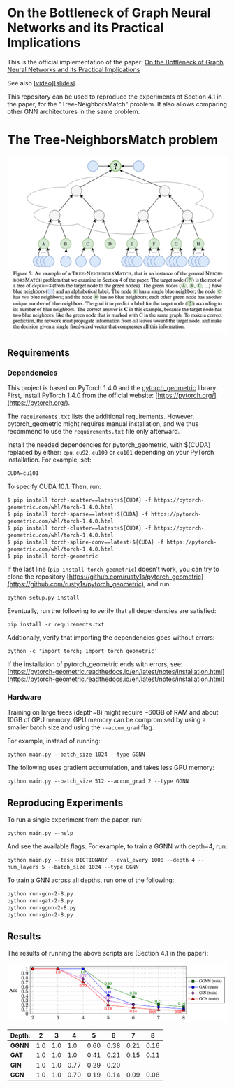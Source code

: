 # On the Bottleneck of Graph Neural Networks and its Practical Implications

This is the official implementation of the paper: [On the Bottleneck of Graph Neural Networks and its Practical Implications](https://arxiv.org/pdf/2006.05205) 

See also [[video]](https://youtu.be/vrLsEwzZTCQ)[[slides]](https://urialon.cswp.cs.technion.ac.il/wp-content/uploads/sites/83/2020/07/bottleneck_slides.pdf). 

This repository can be used to reproduce the experiments of 
Section 4.1 in the paper, for the "Tree-NeighborsMatch" problem. 
It also allows comparing other GNN architectures in the same problem.


# The Tree-NeighborsMatch problem
![alt text](images/fig5.png "Figure 5 from the paper")

## Requirements

### Dependencies
This project is based on PyTorch 1.4.0 and the [pytorch_geometric](https://pytorch-geometric.readthedocs.io/) library.
First, install PyTorch 1.4.0 from the official website: [https://pytorch.org/](https://pytorch.org/).

The `requirements.txt` lists the additional requirements.
 However, pytorch_geometric might requires manual installation, and we thus recommend to use the 
`requirements.txt` file only afterward.

Install the needed dependencies for pytorch_geometric, with ${CUDA} replaced by either:
`cpu`, `cu92`, `cu100` or `cu101` depending on your PyTorch installation.
For example, set:
```
CUDA=cu101
```
To specify CUDA 10.1.
Then, run:
```
$ pip install torch-scatter==latest+${CUDA} -f https://pytorch-geometric.com/whl/torch-1.4.0.html
$ pip install torch-sparse==latest+${CUDA} -f https://pytorch-geometric.com/whl/torch-1.4.0.html
$ pip install torch-cluster==latest+${CUDA} -f https://pytorch-geometric.com/whl/torch-1.4.0.html
$ pip install torch-spline-conv==latest+${CUDA} -f https://pytorch-geometric.com/whl/torch-1.4.0.html
$ pip install torch-geometric
``` 

If the last line (`pip install torch-geometric`) doesn't work, you can try to clone the repository [https://github.com/rusty1s/pytorch_geometric](https://github.com/rusty1s/pytorch_geometric), and run:

```
python setup.py install
```

Eventually, run the following to verify that all dependencies are satisfied:
```setup
pip install -r requirements.txt
```

Addtionally, verify that importing the dependencies goes without errors:
```
python -c 'import torch; import torch_geometric'
```

If the installation of pytorch_geometric ends with errors, see: [https://pytorch-geometric.readthedocs.io/en/latest/notes/installation.html](https://pytorch-geometric.readthedocs.io/en/latest/notes/installation.html) 

### Hardware
Training on large trees (depth=8) might require ~60GB of RAM and about 10GB of GPU memory.
GPU memory can be compromised by using a smaller batch size and using the `--accum_grad` flag.

For example, instead of running:
```
python main.py --batch_size 1024 --type GGNN
```

The following uses gradient accumulation, and takes less GPU memory:
```
python main.py --batch_size 512 --accum_grad 2 --type GGNN
```

## Reproducing Experiments

To run a single experiment from the paper, run:

```
python main.py --help
```
And see the available flags.
For example, to train a GGNN with depth=4, run:
```
python main.py --task DICTIONARY --eval_every 1000 --depth 4 --num_layers 5 --batch_size 1024 --type GGNN
```  

To train a GNN across all depths, run one of the following:
```
python run-gcn-2-8.py
python run-gat-2-8.py
python run-ggnn-2-8.py
python run-gin-2-8.py
```

## Results

The results of running the above scripts are (Section 4.1 in the paper):


![alt text](images/fig3.png "Figure 3 from the paper")


Depth:   | 2   	| 3   	| 4    	| 5    	| 6    	| 7    	| 8    	|
------	|-----	|-----	|------	|------	|------	|------	|------	|
 **GGNN** 	| 1.0 	| 1.0 	| 1.0  	| 0.60 	| 0.38 	| 0.21 	| 0.16 	|
 **GAT**  	| 1.0 	| 1.0 	| 1.0  	| 0.41 	| 0.21 	| 0.15 	| 0.11 	|
 **GIN**  	| 1.0 	| 1.0 	| 0.77 	| 0.29 	| 0.20 	|      	|      	|
 **GCN**  	| 1.0 	| 1.0 	| 0.70 	| 0.19 	| 0.14 	| 0.09 	| 0.08 	|
